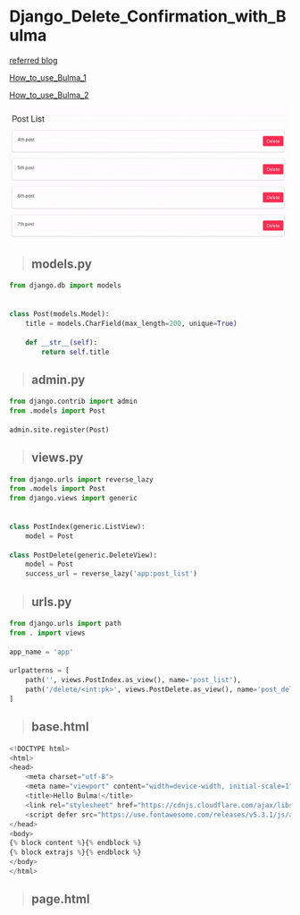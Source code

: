 # Django_Delete_Confirmation_with_Bulma

[referred blog](https://narito.ninja/blog/detail/119/)


[How_to_use_Bulma_1](https://pypi.org/project/django-simple-bulma/)


[How_to_use_Bulma_2](https://github.com/timonweb/django-bulma)

![Delete-Confirmation-with-Bulma](Delete-Confirmation-with-Bulma.gif)

> ## models.py
``` python
from django.db import models


class Post(models.Model):
	title = models.CharField(max_length=200, unique=True)

	def __str__(self):
		return self.title
```

> ## admin.py
``` python
from django.contrib import admin
from .models import Post

admin.site.register(Post)
```

> ## views.py
``` python
from django.urls import reverse_lazy
from .models import Post
from django.views import generic


class PostIndex(generic.ListView):
    model = Post

class PostDelete(generic.DeleteView):
    model = Post
    success_url = reverse_lazy('app:post_list')
```

> ## urls.py
``` python
from django.urls import path
from . import views

app_name = 'app'

urlpatterns = [
    path('', views.PostIndex.as_view(), name='post_list'),
    path('/delete/<int:pk>', views.PostDelete.as_view(), name='post_delete'),   
]
```

> ## base.html
``` python
<!DOCTYPE html>
<html>
<head>
    <meta charset="utf-8">
    <meta name="viewport" content="width=device-width, initial-scale=1">
    <title>Hello Bulma!</title>
    <link rel="stylesheet" href="https://cdnjs.cloudflare.com/ajax/libs/bulma/0.7.2/css/bulma.min.css">
    <script defer src="https://use.fontawesome.com/releases/v5.3.1/js/all.js"></script>
</head>
<body>
{% block content %}{% endblock %}
{% block extrajs %}{% endblock %}
</body>
</html>
```

> ## page.html
``` python

```
